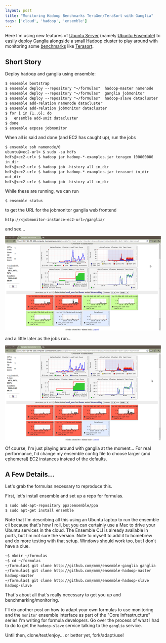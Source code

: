 ```yaml
---
layout: post
title: "Monitoring Hadoop Benchmarks TeraGen/TeraSort with Ganglia"
tags: ['cloud', 'hadoop', 'ensemble']
---
```


Here I'm using new features of
[Ubuntu Server](http://www.ubuntu.com/business/server/overview) 
(namely [Ubuntu Ensemble](http://ensemble.ubuntu.com))
to easily deploy
[Ganglia](http://ganglia.sourceforge.net)
alongside
a small [Hadoop](http://hadoop.apache.org) cluster
to play around with monitoring some
[benchmarks](http://sortbenchmark.org/)
like
[Terasort](http://www.michael-noll.com/blog/2011/04/09/benchmarking-and-stress-testing-an-hadoop-cluster-with-terasort-testdfsio-nnbench-mrbench/).

## Short Story

Deploy hadoop and ganglia using ensemble:

    $ ensemble bootstrap
    $ ensemble deploy --repository "~/formulas"  hadoop-master namenode
    $ ensemble deploy --repository "~/formulas"  ganglia jobmonitor
    $ ensemble deploy --repository "~/formulas"  hadoop-slave datacluster
    $ ensemble add-relation namenode datacluster
    $ ensemble add-relation jobmonitor datacluster
    $ for i in {1..6}; do
    $   ensemble add-unit datacluster
    $ done
    $ ensemble expose jobmonitor

When all is said and done (and EC2 has caught up),
run the jobs

    $ ensemble ssh namenode/0
    ubuntu@<ec2-url> $ sudo -su hdfs
    hdfs@<ec2-url> $ hadoop jar hadoop-*-examples.jar teragen 100000000 in_dir
    hdfs@<ec2-url> $ hadoop job -history all in_dir
    hdfs@<ec2-url> $ hadoop jar hadoop-*-examples.jar terasort in_dir out_dir
    hdfs@<ec2-url> $ hadoop job -history all in_dir

While these are running, we can run

    $ ensemble status

to get the URL for the jobmonitor ganglia web frontend

    http://<jobmonitor-instance-ec2-url>/ganglia/

and see...

<a href="/images/terasort-ganglia-1.png">
<img src="/images/terasort-ganglia-1.png" width="720px" />
</a>

and a little later as the jobs run...

<a href="/images/terasort-ganglia-2.png">
<img src="/images/terasort-ganglia-2.png" width="720px" />
</a>

Of course, I'm just playing around with ganglia at the moment...
For real performance, I'd change my ensemble config file
to choose larger (and ephemeral) EC2 instances instead of
the defaults.


## A Few Details...

Let's grab the formulas necessary to reproduce this.

First, let's install ensemble and set up a repo for formulas.

    $ sudo add-apt-repository ppa:ensemble/ppa
    $ sudo apt-get install ensemble

Note that I'm describing all this using an Ubuntu laptop to run
the ensemble cli because that's how I roll, but you can certainly
use a Mac to drive your Ubuntu services in the cloud.
The Ensemble CLI is already available in ports, but I'm not sure
the version.  Note to myself to add it to homebrew and do more
testing with that setup.
Windows should work too, but I don't have a clue.

    ~$ mkdir ~/formulas
    ~$ cd ~/formulas
    ~/formulas$ git clone http://github.com/mmm/ensemble-ganglia ganglia
    ~/formulas$ git clone http://github.com/mmm/ensemble-hadoop-master hadoop-master
    ~/formulas$ git clone http://github.com/mmm/ensemble-hadoop-slave hadoop-slave


That's about all that's really necessary to get you up and
benchmarking/monitoring.

I'll do another post on how to adapt your own formulas to use monitoring
and the `monitor` ensemble interface as part of the "Core Infrastructure"
series I'm writing for formula developers.  Go over the process of
what I had to do to get the `hadoop-slave` service talking to the
`ganglia` service.

Until then, clone/test/enjoy... or better yet, fork/adapt/use!

